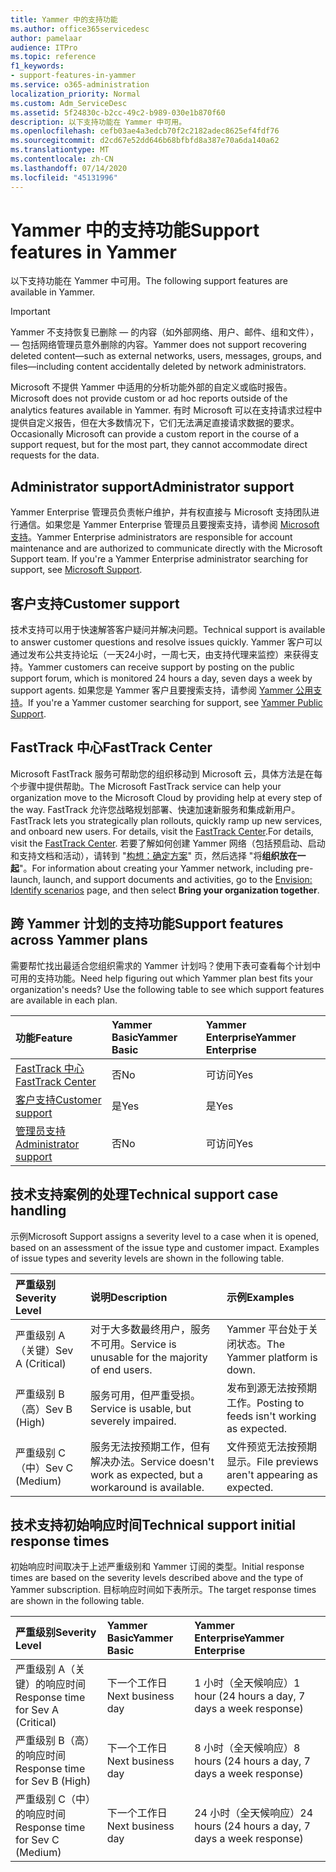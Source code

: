 ```yaml
---
title: Yammer 中的支持功能
ms.author: office365servicedesc
author: pamelaar
audience: ITPro
ms.topic: reference
f1_keywords:
- support-features-in-yammer
ms.service: o365-administration
localization_priority: Normal
ms.custom: Adm_ServiceDesc
ms.assetid: 5f24830c-b2cc-49c2-b989-030e1b870f60
description: 以下支持功能在 Yammer 中可用。
ms.openlocfilehash: cefb03ae4a3edcb70f2c2182adec8625ef4fdf76
ms.sourcegitcommit: d2cd67e52dd646b68bfbfd8a387e70a6da140a62
ms.translationtype: MT
ms.contentlocale: zh-CN
ms.lasthandoff: 07/14/2020
ms.locfileid: "45131996"
---
```

# <a name="support-features-in-yammer"></a><span data-ttu-id="0553e-103">Yammer 中的支持功能</span><span class="sxs-lookup"><span data-stu-id="0553e-103">Support features in Yammer</span></span>

<span data-ttu-id="0553e-104">以下支持功能在 Yammer 中可用。</span><span class="sxs-lookup"><span data-stu-id="0553e-104">The following support features are available in Yammer.</span></span>
  
> [!IMPORTANT]
> <span data-ttu-id="0553e-105">Yammer 不支持恢复已删除 &mdash; 的内容（如外部网络、用户、邮件、组和文件）， &mdash; 包括网络管理员意外删除的内容。</span><span class="sxs-lookup"><span data-stu-id="0553e-105">Yammer does not support recovering deleted content&mdash;such as external networks, users, messages, groups, and files&mdash;including content accidentally deleted by network administrators.</span></span>
>
> <span data-ttu-id="0553e-106">Microsoft 不提供 Yammer 中适用的分析功能外部的自定义或临时报告。</span><span class="sxs-lookup"><span data-stu-id="0553e-106">Microsoft does not provide custom or ad hoc reports outside of the analytics features available in Yammer.</span></span> <span data-ttu-id="0553e-107">有时 Microsoft 可以在支持请求过程中提供自定义报告，但在大多数情况下，它们无法满足直接请求数据的要求。</span><span class="sxs-lookup"><span data-stu-id="0553e-107">Occasionally Microsoft can provide a custom report in the course of a support request, but for the most part, they cannot accommodate direct requests for the data.</span></span>

## <a name="administrator-support"></a><span data-ttu-id="0553e-108">Administrator support</span><span class="sxs-lookup"><span data-stu-id="0553e-108">Administrator support</span></span>

<span data-ttu-id="0553e-p102">Yammer Enterprise 管理员负责帐户维护，并有权直接与 Microsoft 支持团队进行通信。如果您是 Yammer Enterprise 管理员且要搜索支持，请参阅 [Microsoft 支持](https://go.microsoft.com/fwlink/p/?LinkId=330922)。</span><span class="sxs-lookup"><span data-stu-id="0553e-p102">Yammer Enterprise administrators are responsible for account maintenance and are authorized to communicate directly with the Microsoft Support team. If you're a Yammer Enterprise administrator searching for support, see [Microsoft Support](https://go.microsoft.com/fwlink/p/?LinkId=330922).</span></span>

## <a name="customer-support"></a><span data-ttu-id="0553e-111">客户支持</span><span class="sxs-lookup"><span data-stu-id="0553e-111">Customer support</span></span>

<span data-ttu-id="0553e-112">技术支持可以用于快速解答客户疑问并解决问题。</span><span class="sxs-lookup"><span data-stu-id="0553e-112">Technical support is available to answer customer questions and resolve issues quickly.</span></span> <span data-ttu-id="0553e-113">Yammer 客户可以通过发布公共支持论坛（一天24小时，一周七天，由支持代理来监控）来获得支持。</span><span class="sxs-lookup"><span data-stu-id="0553e-113">Yammer customers can receive support by posting on the public support forum, which is monitored 24 hours a day, seven days a week by support agents.</span></span> <span data-ttu-id="0553e-114">如果您是 Yammer 客户且要搜索支持，请参阅 [Yammer 公用支持](https://go.microsoft.com/fwlink/p/?LinkId=330921)。</span><span class="sxs-lookup"><span data-stu-id="0553e-114">If you're a Yammer customer searching for support, see [Yammer Public Support](https://go.microsoft.com/fwlink/p/?LinkId=330921).</span></span>
   
## <a name="fasttrack-center"></a><span data-ttu-id="0553e-115">FastTrack 中心</span><span class="sxs-lookup"><span data-stu-id="0553e-115">FastTrack Center</span></span>

<span data-ttu-id="0553e-116">Microsoft FastTrack 服务可帮助您的组织移动到 Microsoft 云，具体方法是在每个步骤中提供帮助。</span><span class="sxs-lookup"><span data-stu-id="0553e-116">The Microsoft FastTrack service can help your organization move to the Microsoft Cloud by providing help at every step of the way.</span></span> <span data-ttu-id="0553e-117">FastTrack 允许您战略规划部署、快速加速新服务和集成新用户。</span><span class="sxs-lookup"><span data-stu-id="0553e-117">FastTrack lets you strategically plan rollouts, quickly ramp up new services, and onboard new users.</span></span> <span data-ttu-id="0553e-118">For details, visit the [FastTrack Center](https://go.microsoft.com/fwlink/?LinkID=518597&amp;clcid=0x409).</span><span class="sxs-lookup"><span data-stu-id="0553e-118">For details, visit the [FastTrack Center](https://go.microsoft.com/fwlink/?LinkID=518597&amp;clcid=0x409).</span></span> <span data-ttu-id="0553e-119">若要了解如何创建 Yammer 网络（包括预启动、启动和支持文档和活动），请转到 "[构想：确定方案](https://fasttrack.microsoft.com/office/envision/identify-scenarios)" 页，然后选择 "将**组织放在一起**"。</span><span class="sxs-lookup"><span data-stu-id="0553e-119">For information about creating your Yammer network, including pre-launch, launch, and support documents and activities, go to the [Envision: Identify scenarios](https://fasttrack.microsoft.com/office/envision/identify-scenarios) page, and then select **Bring your organization together**.</span></span>

## <a name="support-features-across-yammer-plans"></a><span data-ttu-id="0553e-120">跨 Yammer 计划的支持功能</span><span class="sxs-lookup"><span data-stu-id="0553e-120">Support features across Yammer plans</span></span>

<span data-ttu-id="0553e-p105">需要帮忙找出最适合您组织需求的 Yammer 计划吗？使用下表可查看每个计划中可用的支持功能。</span><span class="sxs-lookup"><span data-stu-id="0553e-p105">Need help figuring out which Yammer plan best fits your organization's needs? Use the following table to see which support features are available in each plan.</span></span>
  
|<span data-ttu-id="0553e-123">**功能**</span><span class="sxs-lookup"><span data-stu-id="0553e-123">**Feature**</span></span>|<span data-ttu-id="0553e-124">**Yammer Basic**</span><span class="sxs-lookup"><span data-stu-id="0553e-124">**Yammer Basic**</span></span>|<span data-ttu-id="0553e-125">**Yammer Enterprise**</span><span class="sxs-lookup"><span data-stu-id="0553e-125">**Yammer Enterprise**</span></span>|
|:-----|:-----|:-----|
|[<span data-ttu-id="0553e-126">FastTrack 中心</span><span class="sxs-lookup"><span data-stu-id="0553e-126">FastTrack Center</span></span>](https://go.microsoft.com/fwlink/?LinkID=518597&amp;clcid=0x409) <br/> |<span data-ttu-id="0553e-127">否</span><span class="sxs-lookup"><span data-stu-id="0553e-127">No</span></span>  <br/> |<span data-ttu-id="0553e-128">可访问</span><span class="sxs-lookup"><span data-stu-id="0553e-128">Yes</span></span>  <br/> |
|[<span data-ttu-id="0553e-129">客户支持</span><span class="sxs-lookup"><span data-stu-id="0553e-129">Customer support</span></span>](support-features-in-yammer.md#customer-support) <br/> |<span data-ttu-id="0553e-130">是</span><span class="sxs-lookup"><span data-stu-id="0553e-130">Yes</span></span>  <br/> |<span data-ttu-id="0553e-131">是</span><span class="sxs-lookup"><span data-stu-id="0553e-131">Yes</span></span>  <br/> |
|[<span data-ttu-id="0553e-132">管理员支持</span><span class="sxs-lookup"><span data-stu-id="0553e-132">Administrator support</span></span>](support-features-in-yammer.md#administrator-support) <br/> |<span data-ttu-id="0553e-133">否</span><span class="sxs-lookup"><span data-stu-id="0553e-133">No</span></span>  <br/> |<span data-ttu-id="0553e-134">可访问</span><span class="sxs-lookup"><span data-stu-id="0553e-134">Yes</span></span>  <br/> |
 
## <a name="technical-support-case-handling"></a><span data-ttu-id="0553e-135">技术支持案例的处理</span><span class="sxs-lookup"><span data-stu-id="0553e-135">Technical support case handling</span></span>

<span data-ttu-id="0553e-p106">示例</span><span class="sxs-lookup"><span data-stu-id="0553e-p106">Microsoft Support assigns a severity level to a case when it is opened, based on an assessment of the issue type and customer impact. Examples of issue types and severity levels are shown in the following table.</span></span> 
  
|<span data-ttu-id="0553e-138">**严重级别**</span><span class="sxs-lookup"><span data-stu-id="0553e-138">**Severity Level**</span></span>|<span data-ttu-id="0553e-139">**说明**</span><span class="sxs-lookup"><span data-stu-id="0553e-139">**Description**</span></span>|<span data-ttu-id="0553e-140">**示例**</span><span class="sxs-lookup"><span data-stu-id="0553e-140">**Examples**</span></span>|
|:-----|:-----|:-----|
|<span data-ttu-id="0553e-141">严重级别 A（关键）</span><span class="sxs-lookup"><span data-stu-id="0553e-141">Sev A (Critical)</span></span>  <br/> |<span data-ttu-id="0553e-142">对于大多数最终用户，服务不可用。</span><span class="sxs-lookup"><span data-stu-id="0553e-142">Service is unusable for the majority of end users.</span></span>  <br/> |<span data-ttu-id="0553e-143">Yammer 平台处于关闭状态。</span><span class="sxs-lookup"><span data-stu-id="0553e-143">The Yammer platform is down.</span></span>  <br/> |
|<span data-ttu-id="0553e-144">严重级别 B（高）</span><span class="sxs-lookup"><span data-stu-id="0553e-144">Sev B (High)</span></span>  <br/> |<span data-ttu-id="0553e-145">服务可用，但严重受损。</span><span class="sxs-lookup"><span data-stu-id="0553e-145">Service is usable, but severely impaired.</span></span>  <br/> |<span data-ttu-id="0553e-146">发布到源无法按预期工作。</span><span class="sxs-lookup"><span data-stu-id="0553e-146">Posting to feeds isn't working as expected.</span></span>  <br/> |
|<span data-ttu-id="0553e-147">严重级别 C（中）</span><span class="sxs-lookup"><span data-stu-id="0553e-147">Sev C (Medium)</span></span>  <br/> |<span data-ttu-id="0553e-148">服务无法按预期工作，但有解决办法。</span><span class="sxs-lookup"><span data-stu-id="0553e-148">Service doesn't work as expected, but a workaround is available.</span></span>  <br/> |<span data-ttu-id="0553e-149">文件预览无法按预期显示。</span><span class="sxs-lookup"><span data-stu-id="0553e-149">File previews aren't appearing as expected.</span></span>  <br/> |

## <a name="technical-support-initial-response-times"></a><span data-ttu-id="0553e-150">技术支持初始响应时间</span><span class="sxs-lookup"><span data-stu-id="0553e-150">Technical support initial response times</span></span>

<span data-ttu-id="0553e-151">初始响应时间取决于上述严重级别和 Yammer 订阅的类型。</span><span class="sxs-lookup"><span data-stu-id="0553e-151">Initial response times are based on the severity levels described above and the type of Yammer subscription.</span></span> <span data-ttu-id="0553e-152">目标响应时间如下表所示。</span><span class="sxs-lookup"><span data-stu-id="0553e-152">The target response times are shown in the following table.</span></span>
  
|<span data-ttu-id="0553e-153">**严重级别**</span><span class="sxs-lookup"><span data-stu-id="0553e-153">**Severity Level**</span></span>|<span data-ttu-id="0553e-154">**Yammer Basic**</span><span class="sxs-lookup"><span data-stu-id="0553e-154">**Yammer Basic**</span></span>|<span data-ttu-id="0553e-155">**Yammer Enterprise**</span><span class="sxs-lookup"><span data-stu-id="0553e-155">**Yammer Enterprise**</span></span>|
|:-----|:-----|:-----|
|<span data-ttu-id="0553e-156">严重级别 A（关键）的响应时间</span><span class="sxs-lookup"><span data-stu-id="0553e-156">Response time for Sev A (Critical)</span></span>  <br/> |<span data-ttu-id="0553e-157">下一个工作日</span><span class="sxs-lookup"><span data-stu-id="0553e-157">Next business day</span></span>  <br/> |<span data-ttu-id="0553e-158">1 小时（全天候响应）</span><span class="sxs-lookup"><span data-stu-id="0553e-158">1 hour (24 hours a day, 7 days a week response)</span></span>  <br/> |
|<span data-ttu-id="0553e-159">严重级别 B（高）的响应时间</span><span class="sxs-lookup"><span data-stu-id="0553e-159">Response time for Sev B (High)</span></span>  <br/> |<span data-ttu-id="0553e-160">下一个工作日</span><span class="sxs-lookup"><span data-stu-id="0553e-160">Next business day</span></span>  <br/> |<span data-ttu-id="0553e-161">8 小时（全天候响应）</span><span class="sxs-lookup"><span data-stu-id="0553e-161">8 hours (24 hours a day, 7 days a week response)</span></span>  <br/> |
|<span data-ttu-id="0553e-162">严重级别 C（中）的响应时间</span><span class="sxs-lookup"><span data-stu-id="0553e-162">Response time for Sev C (Medium)</span></span>  <br/> |<span data-ttu-id="0553e-163">下一个工作日</span><span class="sxs-lookup"><span data-stu-id="0553e-163">Next business day</span></span>  <br/> |<span data-ttu-id="0553e-164">24 小时（全天候响应）</span><span class="sxs-lookup"><span data-stu-id="0553e-164">24 hours (24 hours a day, 7 days a week response)</span></span>  <br/> |
